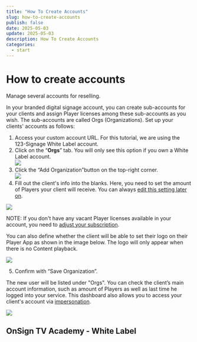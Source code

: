 ```yaml
---
title: "How To Create Accounts"
slug: how-to-create-accounts
publish: false
date: 2025-05-03
update: 2025-05-03
description: How To Create Accounts
categories:
  - start
---
```


How to create accounts
======================

Manage several accounts for reselling.

In your branded digital signage account, you can create sub-accounts for your clients and assign Player licenses among these sub-accounts as you wish. The sub-accounts are called Orgs (Organizations). Set up your clients' accounts as follows:

1. Access your custom account URL. For this tutorial, we are using the 123-Signage White Label account.
2. Click on the “**Orgs**” tab. You will only see this option if you own a White Label account.  
   ![](https://static.helpjuice.com/helpjuice_production/uploads/upload/image/23821/direct/1731666904805/how-to-create-accounts_1.png)
3. Click the “Add Organization”button on the top-right corner.  
   ![](https://static.helpjuice.com/helpjuice_production/uploads/upload/image/23821/direct/1731666943819/how-to-create-accounts_2.png)
4. Fill out the client's info into the blanks. Here, you need to set the amount of Players your client will receive. You can always [edit this setting later on](/white-label/how-to-edit-accounts).

![](https://static.helpjuice.com/helpjuice_production/uploads/upload/image/23821/direct/1731666984727/how-to-create-accounts_3.png)

NOTE: If you don't have any vacant Player licenses available in your account, you need to [adjust your subscription](/billing/adjust-the-number-of-player-licenses).

You can also define whether the client will be able to set their logo on their Player App as shown in the image below. The logo will only appear when there is no Content playback.

![](https://static.helpjuice.com/helpjuice_production/uploads/upload/image/23821/direct/1731667061536/how-to-create-accounts_4.png)

5. Confirm with “Save Organization”.

The new user will be listed under "Orgs". You can check the client’s main account information, such as amount of Players as well as last time he logged into your service. This dashboard also allows you to access your client's account via [impersonation](/white-label/how-to-impersonate-a-user%E2%80%99s-account).

![](https://static.helpjuice.com/helpjuice_production/uploads/upload/image/23821/direct/1731667080938/how-to-create-accounts_5.png)

OnSign TV Academy - White Label
-------------------------------
